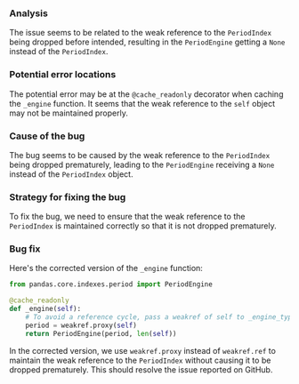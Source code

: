 ### Analysis
The issue seems to be related to the weak reference to the `PeriodIndex` being dropped before intended, resulting in the `PeriodEngine` getting a `None` instead of the `PeriodIndex`.

### Potential error locations
The potential error may be at the `@cache_readonly` decorator when caching the `_engine` function. It seems that the weak reference to the `self` object may not be maintained properly.

### Cause of the bug
The bug seems to be caused by the weak reference to the `PeriodIndex` being dropped prematurely, leading to the `PeriodEngine` receiving a `None` instead of the `PeriodIndex` object.

### Strategy for fixing the bug
To fix the bug, we need to ensure that the weak reference to the `PeriodIndex` is maintained correctly so that it is not dropped prematurely.

### Bug fix
Here's the corrected version of the `_engine` function:
```python
from pandas.core.indexes.period import PeriodEngine

@cache_readonly
def _engine(self):
    # To avoid a reference cycle, pass a weakref of self to _engine_type.
    period = weakref.proxy(self)
    return PeriodEngine(period, len(self))
```
In the corrected version, we use `weakref.proxy` instead of `weakref.ref` to maintain the weak reference to the `PeriodIndex` without causing it to be dropped prematurely. This should resolve the issue reported on GitHub.